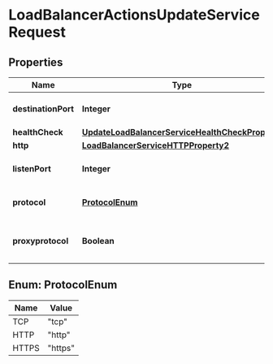 

# LoadBalancerActionsUpdateServiceRequest


## Properties

| Name | Type | Description | Notes |
|------------ | ------------- | ------------- | -------------|
|**destinationPort** | **Integer** | Port the Load Balancer will balance to |  [optional] |
|**healthCheck** | [**UpdateLoadBalancerServiceHealthCheckProperty**](UpdateLoadBalancerServiceHealthCheckProperty.md) |  |  [optional] |
|**http** | [**LoadBalancerServiceHTTPProperty2**](LoadBalancerServiceHTTPProperty2.md) |  |  [optional] |
|**listenPort** | **Integer** | Port the Load Balancer listens on |  |
|**protocol** | [**ProtocolEnum**](#ProtocolEnum) | Protocol of the Load Balancer |  [optional] |
|**proxyprotocol** | **Boolean** | Is Proxyprotocol enabled or not |  [optional] |



## Enum: ProtocolEnum

| Name | Value |
|---- | -----|
| TCP | &quot;tcp&quot; |
| HTTP | &quot;http&quot; |
| HTTPS | &quot;https&quot; |



